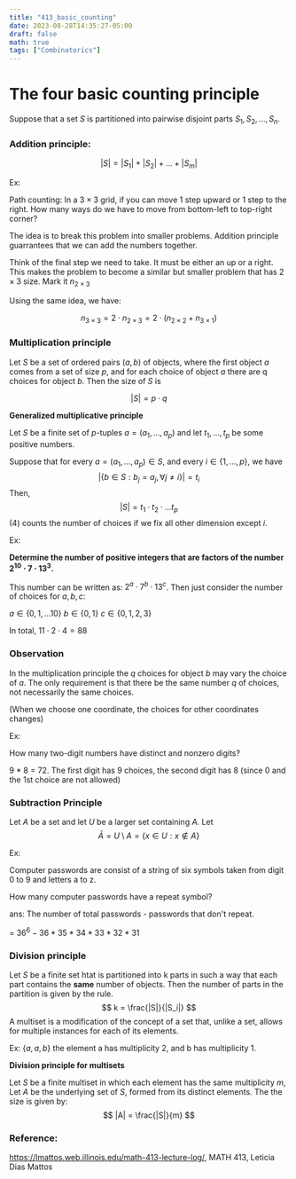 ```yaml
---
title: "413_basic_counting"
date: 2023-08-28T14:35:27-05:00
draft: false
math: true
tags: ["Combinatorics"]
---
```


# The four basic counting principle

Suppose that a set $S$ is partitioned into pairwise disjoint parts $S_1, S_2, ..., S_n$. 



### **Addition principle:** 

$$
|S| = |S_1| + |S_2| + ... + |S_m|
$$

Ex: 

Path counting: In a $3 \times 3$ grid, if you can move 1 step upward or 1 step to the right. How many ways do we have to move from bottom-left to top-right corner?

The idea is to break this problem into smaller problems. Addition principle guarrantees that we can add the numbers together. 

Think of the final step we need to take. It must be either an up or a right. This makes the problem to become a similar but smaller problem that has $2 \times 3$ size. Mark it $n_{2\times 3}$

Using the same idea, we have: 

$$
n_{3 \times 3} = 2 \cdot n_{2 \times 3}
= 2 \cdot (n_{2 \times 2} + n_{3 \times 1})
$$

### **Multiplication principle**

Let $S$ be a set of ordered pairs $(a, b)$ of objects, where the first object $a$ comes from a set of size $p$, and for each choice of object $a$ there are q choices for object $b$. Then the size of $S$ is 

$$
|S| = p \cdot q
$$

**Generalized multiplicative principle**

Let $S$ be a finite set of $p$-tuples $a = (a_1, ..., a_p)$ and let $t_1, ..., t_p$ be some positive numbers.

Suppose that for every $a = (a_1, ..., a_p) \in S$, and every $i \in \{1, ..., p\}$, we have
$$
|\{b \in S:b_j = a_j, \forall j \neq i\}| = t_i
$$
Then, 
$$
|S| = t_1 \cdot t_2 \cdot ... t_p
$$
(4) counts the number of choices if we fix all other dimension except $i$.



Ex: 

**Determine the number of positive integers that are factors of the number $2^{10}\cdot 7 \cdot 13^3$.**

This number can be written as: 
$2^{a}\cdot 7^b \cdot 13^c$.
Then just consider the number of choices for $a, b, c$:

$a \in \{0, 1, ... 10\}$
$b \in \{0, 1\}$
$c \in \{0, 1, 2, 3\}$

In total, $11 \cdot 2 \cdot 4 = 88$



### **Observation**

In the multiplication principle the $q$ choices for object $b$ may vary the choice of $a$. The only requirement is that there be the same number $q$ of choices, not necessarily the same choices. 

(When we choose one coordinate, the choices for other coordinates changes)

Ex: 

How many two-digit numbers have distinct and nonzero digits? 

9 * 8 = 72. The first digit has 9 choices, the second digit has 8 (since 0 and the 1st choice are not allowed)



### **Subtraction Principle**

Let $A$ be a set and let $U$ be a larger set containing $A$. Let 
$$
\bar{A} = U \setminus A = \{x \in U : x \notin A\}
$$


Ex: 

Computer passwords are consist of a string of six symbols taken from digit 0 to 9 and letters a to z. 

How many computer passwords have a repeat symbol?

ans: The number of total passwords - passwords that don't repeat. 

= $36^6 - 36 * 35 * 34 * 33 * 32 * 31$

### **Division principle**

Let $S$ be a finite set htat is partitioned into k parts in such a way that each part contains the **same** number of objects. Then the number of parts in the partition is given by the rule.
$$
k = \frac{|S|}{|S_i|}
$$
A multiset is a modification of the concept of a set that, unlike a set, allows for multiple instances for each of its elements. 

Ex: $\{a, a, b\}$ the element a has multiplicity 2, and b has multiplicity 1. 



**Division principle for multisets**

Let $S$ be a finite multiset in which each element has the same multiplicity $m$, Let $A$ be the underlying set of $S$, formed from its distinct elements. The the size is given by: 
$$
|A| = \frac{|S|}{m}
$$


### Reference:

https://lmattos.web.illinois.edu/math-413-lecture-log/, MATH 413, Leticia Dias Mattos

